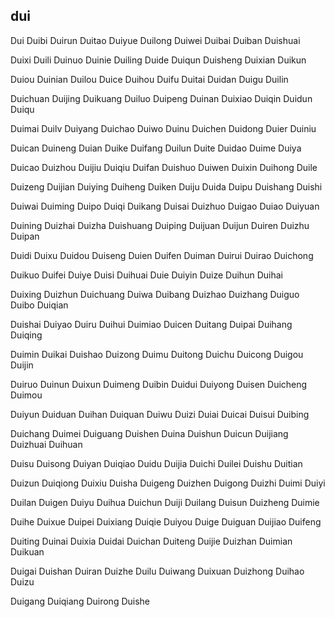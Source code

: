 dui
---

Dui Duibi Duirun Duitao Duiyue Duilong Duiwei Duibai Duiban Duishuai

Duixi Duili Duinuo Duinie Duiling Duide Duiqun Duisheng Duixian Duikun

Duiou Duinian Duilou Duice Duihou Duifu Duitai Duidan Duigu Duilin

Duichuan Duijing Duikuang Duiluo Duipeng Duinan Duixiao Duiqin Duidun Duiqu

Duimai Duilv Duiyang Duichao Duiwo Duinu Duichen Duidong Duier Duiniu

Duican Duineng Duian Duike Duifang Duilun Duite Duidao Duime Duiya

Duicao Duizhou Duijiu Duiqiu Duifan Duishuo Duiwen Duixin Duihong Duile

Duizeng Duijian Duiying Duiheng Duiken Duiju Duida Duipu Duishang Duishi

Duiwai Duiming Duipo Duiqi Duikang Duisai Duizhuo Duigao Duiao Duiyuan

Duining Duizhai Duizha Duishuang Duiping Duijuan Duijun Duiren Duizhu Duipan

Duidi Duixu Duidou Duiseng Duien Duifen Duiman Duirui Duirao Duichong

Duikuo Duifei Duiye Duisi Duihuai Duie Duiyin Duize Duihun Duihai

Duixing Duizhun Duichuang Duiwa Duibang Duizhao Duizhang Duiguo Duibo   Duiqian

Duishai Duiyao Duiru Duihui Duimiao Duicen Duitang Duipai Duihang Duiqing

Duimin Duikai Duishao Duizong Duimu Duitong Duichu Duicong Duigou Duijin

Duiruo Duinun Duixun Duimeng Duibin Duidui Duiyong Duisen Duicheng Duimou

Duiyun Duiduan Duihan Duiquan Duiwu Duizi Duiai Duicai Duisui Duibing

Duichang Duimei Duiguang Duishen Duina Duishun Duicun Duijiang Duizhuai Duihuan

Duisu Duisong Duiyan Duiqiao Duidu Duijia Duichi Duilei Duishu Duitian

Duizun Duiqiong Duixiu Duisha Duigeng Duizhen Duigong Duizhi Duimi Duiyi

Duilan Duigen Duiyu Duihua Duichun Duiji Duilang Duisun Duizheng Duimie

Duihe Duixue Duipei Duixiang Duiqie Duiyou Duige Duiguan Duijiao Duifeng

Duiting Duinai Duixia Duidai Duichan Duiteng Duijie Duizhan Duimian Duikuan

Duigai Duishan Duiran Duizhe Duilu Duiwang Duixuan Duizhong Duihao Duizu

Duigang Duiqiang Duirong Duishe 